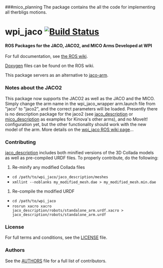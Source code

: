 ###mico_planning
  The package contains the all the code for implementing all therbligs motions.


wpi_jaco  [![Build Status](https://api.travis-ci.org/RIVeR-Lab/wpi_jaco.png)](https://travis-ci.org/RIVeR-Lab/wpi_jaco)
========

#### ROS Packages for the JACO, JACO2, and MICO Arms Developed at WPI
For full documentation, see [the ROS wiki](http://wiki.ros.org/wpi_jaco).

[Doxygen](http://docs.ros.org/indigo/api/wpi_jaco/html/) files can be found on the ROS wiki.

This package servers as an alternative to [jaco-arm](https://github.com/Kinovarobotics/jaco-ros).

### Notes about the JACO2
This package now supports the JACO2 as well as the JACO and the MICO.  Simply change the arm name in the wpi_jaco_wrapper arm.launch file from "jaco" to "jaco2", and the correct parameters will be loaded.  Presently there is no description package for the jaco2 (see [jaco_description](jaco_description) or [mico_description](jaco_description) as examples for Kinova's other arms), and no MoveIt! configuration yet, but the other functionality should work with the new model of the arm.  More details on the [wpi_jaco ROS wiki page](http://wiki.ros.org/wpi_jaco)...

### Contributing

[jaco_description](jaco_description) includes both minified versions of the 3D Collada models as well as pre-compiled URDF files. To properly contribute, do the following:

 1. Re-minify any modified Collada files
   * `cd /path/to/wpi_jaco/jaco_description/meshes`
   * `xmllint --noblanks my_modified_mesh.dae > my_modified_mesh.min.dae`
 1. Re-compile the modified URDF
   * `cd /path/to/wpi_jaco`
   * `rosrun xacro xacro jaco_description/robots/standalone_arm.urdf.xacro > jaco_description/robots/standalone_arm.urdf`

### License
For full terms and conditions, see the [LICENSE](LICENSE) file.

### Authors
See the [AUTHORS](AUTHORS.md) file for a full list of contributors.


